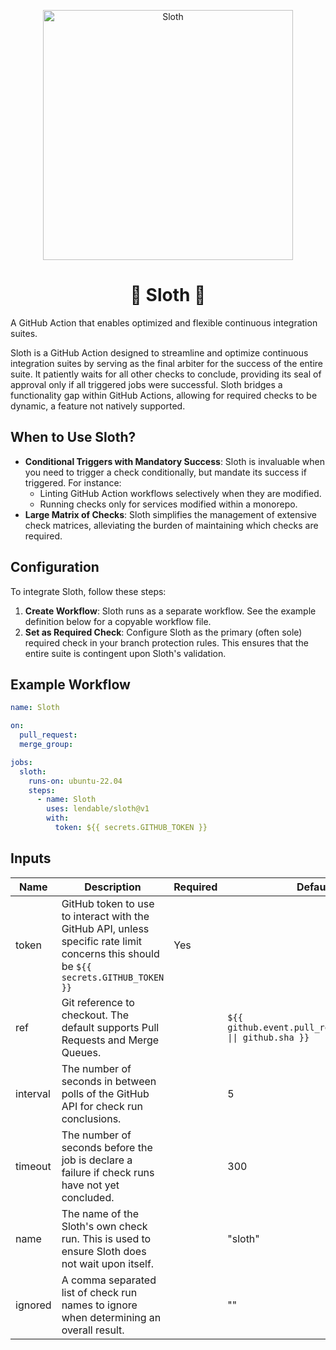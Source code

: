 <p align="center">
<img src="https://repository-images.githubusercontent.com/792217316/5803d818-239e-4aa0-a7fe-11df954778c0" alt="Sloth" width="400">
</p>
<h1 align="center">🦥 Sloth 🦥</h1>

A GitHub Action that enables optimized and flexible continuous integration suites.

Sloth is a GitHub Action designed to streamline and optimize continuous integration suites by serving as the final arbiter for the success of the entire suite. It patiently waits for all other checks to conclude, providing its seal of approval only if all triggered jobs were successful. Sloth bridges a functionality gap within GitHub Actions, allowing for required checks to be dynamic, a feature not natively supported.

## When to Use Sloth?

* **Conditional Triggers with Mandatory Success**: Sloth is invaluable when you need to trigger a check conditionally, but mandate its success if triggered. For instance:
  * Linting GitHub Action workflows selectively when they are modified.
  * Running checks only for services modified within a monorepo.
* **Large Matrix of Checks**: Sloth simplifies the management of extensive check matrices, alleviating the burden of maintaining which checks are required.

## Configuration

To integrate Sloth, follow these steps:

1. **Create Workflow**: Sloth runs as a separate workflow. See the example definition below for a copyable workflow file. 
2. **Set as Required Check**: Configure Sloth as the primary (often sole) required check in your branch protection rules. This ensures that the entire suite is contingent upon Sloth's validation.

## Example Workflow

```yaml
name: Sloth

on:
  pull_request:
  merge_group:

jobs:
  sloth:
    runs-on: ubuntu-22.04
    steps:
      - name: Sloth
        uses: lendable/sloth@v1
        with:
          token: ${{ secrets.GITHUB_TOKEN }}
```

## Inputs

| Name     | Description                                                                                                                           | Required | Default                                                     |
|----------|---------------------------------------------------------------------------------------------------------------------------------------|----------|-------------------------------------------------------------|
| token    | GitHub token to use to interact with the GitHub API, unless specific rate limit concerns this should be `${{ secrets.GITHUB_TOKEN }}` | Yes      |                                                             |
| ref      | Git reference to checkout. The default supports Pull Requests and Merge Queues.                                                      |          | `${{ github.event.pull_request.head.sha \|\| github.sha }}` |
| interval | The number of seconds in between polls of the GitHub API for check run conclusions.                                                   |          | 5                                                           |
| timeout  | The number of seconds before the job is declare a failure if check runs have not yet concluded.                                       |          | 300                                                         |
| name     | The name of the Sloth's own check run. This is used to ensure Sloth does not wait upon itself.                                        |          | "sloth"                                                     |
| ignored  | A comma separated list of check run names to ignore when determining an overall result.                                               |          | ""                                                          |
